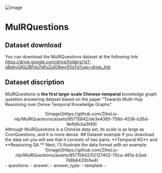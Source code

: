 ![image](https://github.com/ZiheLiu-nlp/MulRQuestions/assets/85715842/bd6f44dd-0944-4479-8852-0a3d40e74225)

# MulRQuestions
## Dataset download
  You can download the MulRQuestions dataset at the following link: https://drive.google.com/drive/folders/1sT-qBekvGKdJBFmi7oKvZulO9wyX5gTg?usp=drive_link
## Dataset discription
  MulRQuestions is **the first large-scale Chinese-temporal** knowledge graph question answering dataset based on the paper "Towards Multi-Hop Reasoning over Dense Temporal Knowledge Graphs".
  <div align=center>
  ![image](https://github.com/ZiheLiu-nlp/MulRQuestions/assets/85715842/de3e4385-758d-4536-b26d-9efb9cba3f49)
  </div>
  Although MulRQuestions is a Chinese data set, its scale is as large as CronQuestions, and it is more dense.
## Dataset example
  If you download the data set you will see that it consists of two parts: **Temporal KG** and **Reasoning QA.** Next, I'll illustrate the data format with an example:
  <div align=center>
  ![image](https://github.com/ZiheLiu-nlp/MulRQuestions/assets/85715842/52127402-70ca-481a-b3ad-748b6420b5e4)
  </div>
- questions: 
- answer:
- answer_type:
- template:
- 
